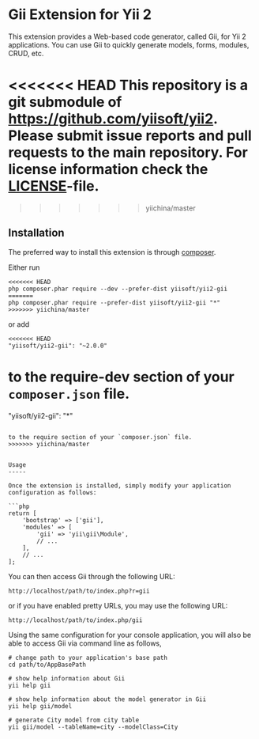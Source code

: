 Gii Extension for Yii 2
========================

This extension provides a Web-based code generator, called Gii, for Yii 2 applications.
You can use Gii to quickly generate models, forms, modules, CRUD, etc.

<<<<<<< HEAD
This repository is a git submodule of <https://github.com/yiisoft/yii2>.
Please submit issue reports and pull requests to the main repository.
For license information check the [LICENSE](LICENSE.md)-file.
=======
>>>>>>> yiichina/master

Installation
------------

The preferred way to install this extension is through [composer](http://getcomposer.org/download/).

Either run

```
<<<<<<< HEAD
php composer.phar require --dev --prefer-dist yiisoft/yii2-gii
=======
php composer.phar require --prefer-dist yiisoft/yii2-gii "*"
>>>>>>> yiichina/master
```

or add

```
<<<<<<< HEAD
"yiisoft/yii2-gii": "~2.0.0"
```

to the require-dev section of your `composer.json` file.
=======
"yiisoft/yii2-gii": "*"
```

to the require section of your `composer.json` file.
>>>>>>> yiichina/master


Usage
-----

Once the extension is installed, simply modify your application configuration as follows:

```php
return [
    'bootstrap' => ['gii'],
    'modules' => [
        'gii' => 'yii\gii\Module',
        // ...
    ],
    // ...
];
```

You can then access Gii through the following URL:

```
http://localhost/path/to/index.php?r=gii
```

or if you have enabled pretty URLs, you may use the following URL:

```
http://localhost/path/to/index.php/gii
```

Using the same configuration for your console application, you will also be able to access Gii via
command line as follows,

```
# change path to your application's base path
cd path/to/AppBasePath

# show help information about Gii
yii help gii

# show help information about the model generator in Gii
yii help gii/model

# generate City model from city table
yii gii/model --tableName=city --modelClass=City
```
